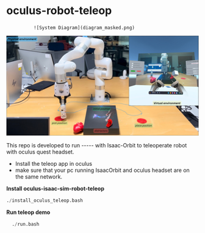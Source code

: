 # oculus-robot-teleop
              ![System Diagram](diagram_masked.png)
![Experimental setup](exp_eval_hilo.png)

This repo is developed to run ----- with Isaac-Orbit to teleoperate robot with oculus quest headset.
- Install the teleop app in oculus
- make sure that your pc running IsaacOrbit and oculus headset are on the same network.
  
**Install oculus-isaac-sim-robot-teleop**
  ```python
  ./install_oculus_teleop.bash
  ```
**Run teleop demo**
```python
  ./run.bash
```

